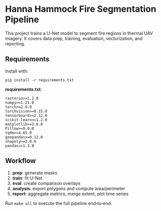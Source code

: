 # Hanna Hammock Fire Segmentation Pipeline

This project trains a U-Net model to segment fire regions in thermal UAV imagery. It covers data prep, training, evaluation, vectorization, and reporting.

## Requirements

Install with:

```
pip install -r requirements.txt
```

**requirements.txt**:
```
rasterio>=1.2.0
numpy>=1.21.0
torch>=2.0.0
torchvision>=0.15.0
tensorboard>=2.12.0
scikit-learn>=1.2.0
matplotlib>=3.6.0
Pillow>=9.0.0
tqdm>=4.65.0
geopandas>=0.12.0
shapely>=2.0.0
pandas>=1.3.0
```



## Workflow

1. **prep**: generate masks  
2. **train**: fit U-Net  
3. **eval**: create comparison overlays  
4. **analysis**: export polygons and compute area/perimeter  
5. **report**: aggregate metrics, merge extent, plot time series  

Run `make all` to execute the full pipeline end‐to‐end.
